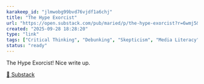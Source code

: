 ```yaml
---
karakeep_id: "jlmwobg99bvd76vjdf1a6chj"
title: "The Hype Exorcist"
url: "https://open.substack.com/pub/maried/p/the-hype-exorcist?r=6wmj5&utm_medium=ios"
created: "2025-09-28 18:28:20"
type: "link"
tags: ["Critical Thinking", "Debunking", "Skepticism", "Media Literacy"]
status: "ready"
---
```

The Hype Exorcist! Nice write up. 

[🔗 Substack](https://open.substack.com/pub/maried/p/the-hype-exorcist?r=6wmj5&utm_medium=ios)